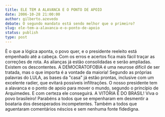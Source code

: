 ```yaml
---
title: ELE TEM A ALAVANCA E O PONTO DE APOIO
date: 2006-10-28 21:00:00
author: gilberto.azevedo
debate: O segundo mandato está sendo melhor que o primeiro?
slug: ele-tem-a-alavanca-e-o-ponto-de-apoio
status: publish 
type: post
---
```


È o que a lógica aponta, o povo quer, e o presidente reeleito está empenhado até a cabeça. Com os erros e acertos fica mais fácil traçar as correções de rota. As alianças já estão consolidadas e serão ampliadas. Existem os descontentes. A DEMOCRATOFOBIA é uma neurose difícil de ser tratada, mas o que importa é a vontade da maioria! Segundo as próprias palavras do LULA, as bases da "casa" já estão prontas, inclusive com um excelente radier, que evitará possíveis infiltrações. O nosso presidente tem a alavanca e o ponto de apoio para mover o mundo, segundo o princípio de Arquimedes. E com certeza ele conseguirá. A VITÓRIA É DO BRASIL! Viva o povo brasileiro! Parabéns a todos que se empenharam em desmentir a boataria dos desesperados incompetentes. Também a todos que aguentaram comentários néscios e sem nenhuma fonte fidedigna.
